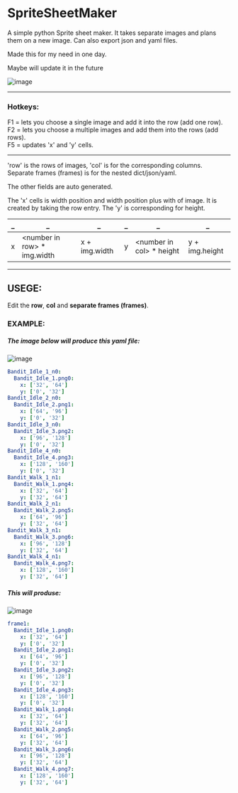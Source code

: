 # SpriteSheetMaker
A simple python Sprite sheet maker. It takes separate images and plans them on a new image. Can also export json and yaml files.

Made this for my need in one day.

Maybe will update it in the future



![image](https://user-images.githubusercontent.com/59426055/125518065-cddf3792-cf36-4d44-a761-4b3b562d3830.png)

***

### Hotkeys: 


F1 = lets you choose a single image and add it into the row (add one row).  
F2 = lets you choose a multiple images and add them into the rows (add rows).  
F5 = updates 'x' and 'y' cells.  

***

'row' is the rows of images, 'col' is for the corresponding columns.  
Separate frames (frames) is for the nested dict/json/yaml.

The other fields are auto generated.

The 'x' cells is width position and width position plus with of image. It is created by taking the row entry.
The 'y' is corresponding for height.

|  _ |   _                            |        _        |   _  |        _                  | _
--- | ---                           | ---            |---  | ---                      | ---
| x |  \<number in row\> * img.width  | x + img.width  |   y | \<number in col\> * height | y + img.height |


***
## USEGE:

Edit the **row**, **col** and **separate frames (frames)**.


### EXAMPLE:

##### The image below will produce this yaml file:


![image](https://user-images.githubusercontent.com/59426055/125518713-f3f960ae-23ca-468c-bcfc-29dbfe647089.png)

```yaml
Bandit_Idle_1_n0:
  Bandit_Idle_1.png0:
    x: ['32', '64']
    y: ['0', '32']
Bandit_Idle_2_n0:
  Bandit_Idle_2.png1:
    x: ['64', '96']
    y: ['0', '32']
Bandit_Idle_3_n0:
  Bandit_Idle_3.png2:
    x: ['96', '128']
    y: ['0', '32']
Bandit_Idle_4_n0:
  Bandit_Idle_4.png3:
    x: ['128', '160']
    y: ['0', '32']
Bandit_Walk_1_n1:
  Bandit_Walk_1.png4:
    x: ['32', '64']
    y: ['32', '64']
Bandit_Walk_2_n1:
  Bandit_Walk_2.png5:
    x: ['64', '96']
    y: ['32', '64']
Bandit_Walk_3_n1:
  Bandit_Walk_3.png6:
    x: ['96', '128']
    y: ['32', '64']
Bandit_Walk_4_n1:
  Bandit_Walk_4.png7:
    x: ['128', '160']
    y: ['32', '64']
```

##### This will produse:

![image](https://user-images.githubusercontent.com/59426055/125518916-53430e84-a8a9-4d18-bdde-4a693536e5dc.png)


```yaml
frame1:
  Bandit_Idle_1.png0:
    x: ['32', '64']
    y: ['0', '32']
  Bandit_Idle_2.png1:
    x: ['64', '96']
    y: ['0', '32']
  Bandit_Idle_3.png2:
    x: ['96', '128']
    y: ['0', '32']
  Bandit_Idle_4.png3:
    x: ['128', '160']
    y: ['0', '32']
  Bandit_Walk_1.png4:
    x: ['32', '64']
    y: ['32', '64']
  Bandit_Walk_2.png5:
    x: ['64', '96']
    y: ['32', '64']
  Bandit_Walk_3.png6:
    x: ['96', '128']
    y: ['32', '64']
  Bandit_Walk_4.png7:
    x: ['128', '160']
    y: ['32', '64']
```
